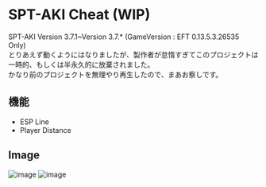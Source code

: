 # SPT-AKI Cheat (WIP)
SPT-AKI Version 3.7.1~Version 3.7.* (GameVersion : EFT 0.13.5.3.26535 Only)  
とりあえず動くようにはなりましたが、製作者が怠惰すぎてこのプロジェクトは一時的、もしくは半永久的に放棄されました。  
かなり前のプロジェクトを無理やり再生したので、まあお察しです。

## 機能
* ESP Line
* Player Distance

## Image
![image](https://github.com/TheKawaiiNeko/SPT-AKI-Cheat/assets/159750768/edb93c30-d0f0-44e9-9712-a8520c8ab4f9)
![image](https://github.com/TheKawaiiNeko/SPT-AKI-Cheat/assets/159750768/aacec634-31d0-4084-9b44-d4cb89eeb137)

